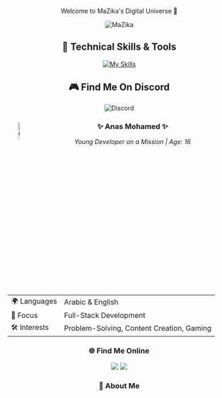 <div align="center">
  <p>Welcome to MaZika's Digital Universe 🚀</p>
</div>

<div align="center">

![MaZika](https://readme-typing-svg.herokuapp.com?font=Fira+Code&pause=1000&color=3c99d4&width=435&lines=Welcome+to+MaZika's+Digital+Universe+%F0%9F%8C%9F;Full-Stack+Developer+%F0%9F%92%BB;Creative+Problem+Solver+%F0%9F%92%A1)

## 🚀 Technical Skills & Tools
[![My Skills](https://skillicons.dev/icons?i=html,css,js,ts,react,nodejs,express,mongodb,git,vscode,figma,photoshop,illustrator)](https://discord.gg/wbqYJG4HDd)

## 🎮 Find Me On Discord
![Discord](https://discord.c99.nl/widget/theme-2/555873880384995329.png)

<div align="center">
  <img src="https://i.imgur.com/0GS0rLh.png" alt="GIF Image" style="width: 10%; height: auto; border-radius: 50%; float: left; margin-right: 10px;">
  <h3>✨ Anas Mohamed ✨</h3>
  <p><i>Young Developer on a Mission | Age: 16</i></p>
  
  <table>
    <tr>
      <td>🌍 Languages</td>
      <td>Arabic & English</td>
    </tr>
    <tr>
      <td>🎯 Focus</td>
      <td>Full-Stack Development</td>
    </tr>
    <tr>
      <td>🛠️ Interests</td>
      <td>Problem-Solving, Content Creation, Gaming</td>
    </tr>
  </table>
</div>

<div align="center">
  <h3>🌐 Find Me Online</h3>
  <a href="https://mazika1dev.xyz" target="_blank"><img src="https://img.shields.io/badge/Portfolio-mazika1dev.xyz-blue?style=for-the-badge"></a>
  <a href="https://discord.gg/GCPTzNZnhJ" target="_blank"><img src="https://img.shields.io/badge/Discord-Join_Community-7289DA?style=for-the-badge&logo=discord&logoColor=white"></a>
</div>

### 💫 About Me
<div align="center">
  <!-- Image already moved above -->
</div>
